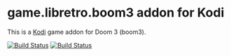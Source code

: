 # game.libretro.boom3 addon for Kodi

This is a [Kodi](http://kodi.tv) game addon for Doom 3 (boom3).

[![Build Status](https://travis-ci.org/kodi-game/game.libretro.boom3.svg?branch=master)](https://travis-ci.org/kodi-game/game.libretro.boom3)
[![Build Status](https://ci.appveyor.com/api/projects/status/github/kodi-game/game.libretro.boom3?svg=true)](https://ci.appveyor.com/project/kodi-game/game-libretro-boom3)
